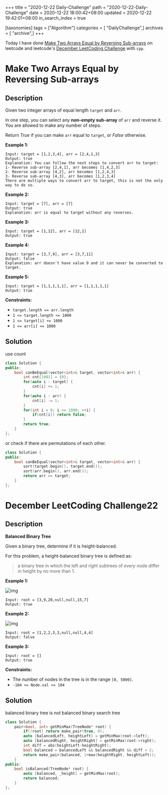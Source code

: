 +++
title = "2020-12-22 Daily-Challenge"
path = "2020-12-22-Daily-Challenge"
date = 2020-12-22 18:00:42+08:00
updated = 2020-12-22 19:42:01+08:00
in_search_index = true

[taxonomies]
tags = ["Algorithm"]
categories = [ "DailyChallenge",]
archives = [ "archive",]
+++

Today I have done [Make Two Arrays Equal by Reversing Sub-arrays](https://leetcode.com/problems/make-two-arrays-equal-by-reversing-sub-arrays/) on leetcode and leetcode's [December LeetCoding Challenge](https://leetcode.com/explore/challenge/card/december-leetcoding-challenge/572/week-4-december-22nd-december-28th/3577/) with `cpp`.

<!-- more -->

# Make Two Arrays Equal by Reversing Sub-arrays

## Description

Given two integer arrays of equal length `target` and `arr`.

In one step, you can select any **non-empty sub-array** of `arr` and reverse it. You are allowed to make any number of steps.

Return *True* if you can make `arr` equal to `target`, or *False* otherwise.

**Example 1:**

```
Input: target = [1,2,3,4], arr = [2,4,1,3]
Output: true
Explanation: You can follow the next steps to convert arr to target:
1- Reverse sub-array [2,4,1], arr becomes [1,4,2,3]
2- Reverse sub-array [4,2], arr becomes [1,2,4,3]
3- Reverse sub-array [4,3], arr becomes [1,2,3,4]
There are multiple ways to convert arr to target, this is not the only way to do so.
```

**Example 2:**

```
Input: target = [7], arr = [7]
Output: true
Explanation: arr is equal to target without any reverses.
```

**Example 3:**

```
Input: target = [1,12], arr = [12,1]
Output: true
```

**Example 4:**

```
Input: target = [3,7,9], arr = [3,7,11]
Output: false
Explanation: arr doesn't have value 9 and it can never be converted to target.
```

**Example 5:**

```
Input: target = [1,1,1,1,1], arr = [1,1,1,1,1]
Output: true
```

**Constraints:**

- `target.length == arr.length`
- `1 <= target.length <= 1000`
- `1 <= target[i] <= 1000`
- `1 <= arr[i] <= 1000`

## Solution

use count 

``` cpp
class Solution {
public:
    bool canBeEqual(vector<int>& target, vector<int>& arr) {
        int cnt[1001] = {0};
        for(auto i : target) {
            cnt[i] += 1;
        }
        for(auto i : arr) {
            cnt[i] -= 1;
        }
        for(int i = 0; i <= 1000; ++i) {
            if(cnt[i]) return false;
        }
        return true;
    }
};
```

or check if there are permutations of each other.

``` cpp
class Solution {
public:
    bool canBeEqual(vector<int>& target, vector<int>& arr) {
        sort(target.begin(), target.end());
        sort(arr.begin(), arr.end());
        return arr == target;
    }
};
```

# December LeetCoding Challenge22

## Description

**Balanced Binary Tree**

Given a binary tree, determine if it is height-balanced.

For this problem, a height-balanced binary tree is defined as:

> a binary tree in which the left and right subtrees of *every* node differ in height by no more than 1.

**Example 1:**

![img](https://assets.leetcode.com/uploads/2020/10/06/balance_1.jpg)

```
Input: root = [3,9,20,null,null,15,7]
Output: true
```

**Example 2:**

![img](https://assets.leetcode.com/uploads/2020/10/06/balance_2.jpg)

```
Input: root = [1,2,2,3,3,null,null,4,4]
Output: false
```

**Example 3:**

```
Input: root = []
Output: true
```

**Constraints:**

- The number of nodes in the tree is in the range `[0, 5000]`.
- `-104 <= Node.val <= 104`

## Solution

balanced binary tree is not balanced binary search tree

``` cpp
class Solution {
    pair<bool, int> getMinMax(TreeNode* root) {
        if(!root) return make_pair(true, 0);
        auto [balancedLeft, heightLeft] = getMinMax(root->left);
        auto [balancedRight, heightRight] = getMinMax(root->right);
        int diff = abs(heightLeft-heightRight);
        bool balanced = balancedLeft && balancedRight && diff < 2;
        return make_pair(balanced, 1+max(heightRight, heightLeft));
    }
public:
    bool isBalanced(TreeNode* root) {
        auto [balanced, _height] = getMinMax(root);
        return balanced;
    }
};
```